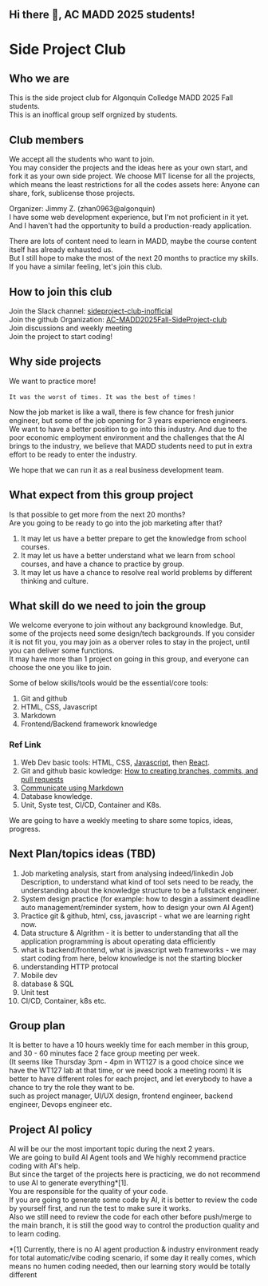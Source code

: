 ## Hi there 👋, AC MADD 2025 students!

# Side Project Club

## Who we are
This is the side project club for Algonquin Colledge MADD 2025 Fall students.   
This is an inoffical group self orgnized by students.  

## Club members
We accept all the students who want to join.  
You may consider the projects and the ideas here as your own start, and fork it as your own side project.
We choose MIT license for all the projects, which means the least restrictions for all the codes assets here: Anyone can share, fork, sublicense those projects.  

Organizer: Jimmy Z. (zhan0963@algonquin)  
I have some web development experience, but I'm not proficient in it yet.   
And I haven't had the opportunity to build a production-ready application.  
  
There are lots of content need to learn in MADD, maybe the course content itself has already exhausted us.  
But I still hope to make the most of the next 20 months to practice my skills.  
If you have a similar feeling, let's join this club.

## How to join this club
Join the Slack channel: [sideproject-club-inofficial](https://f25-maddstart.slack.com/archives/C09CPEGGAPL)  
Join the github Organization: [AC-MADD2025Fall-SideProject-club](https://github.com/AC-MADD-2025-AfterSchool-projects)  
Join discussions and weekly meeting  
Join the project to start coding!  

## Why side projects
We want to practice more!
```
It was the worst of times. It was the best of times！  
```
Now the job market is like a wall, there is few chance for fresh junior engineer, but some of the job opening for 3 years experience engineers.   
We want to have a better position to go into this industry.
And due to the poor economic employment environment and the challenges that the AI brings to the industry, we believe that MADD students need to put in extra effort to be ready to enter the industry.    
  
We hope that we can run it as a real business development team.

## What expect from this group project
Is that possible to get more from the next 20 months?  
Are you going to be ready to go into the job marketing after that?    
  
1. It may let us have a better prepare to get the knowledge from school courses.
2. It may let us have a better understand what we learn from school courses, and have a chance to practice by group.
3. It may let us have a chance to resolve real world problems by different thinking and culture.

## What skill do we need to join the group
We welcome everyone to join without any background knowledge. But, some of the projects need some design/tech backgrounds.
If you consider it is not fit you, you may join as a oberver roles to stay in the project, until you can deliver some functions.  
It may have more than 1 project on going in this group, and everyone can choose the one you like to join.

Some of below skills/tools would be the essential/core tools:
1. Git and github
2. HTML, CSS, Javascript
3. Markdown
4. Frontend/Backend framework knowledge

### Ref Link
1. Web Dev basic tools: HTML, CSS, [Javascript](https://javascript.info/js), then [React](https://react.dev/learn).
2. Git and github basic kowledge: [How to creating branches, commits, and pull requests](https://github.com/skills/introduction-to-github)
3. [Communicate using Markdown](https://github.com/skills/communicate-using-markdown)
4. Database knowledge.
5. Unit, Syste test, CI/CD, Container and K8s.

We are going to have a weekly meeting to share some topics, ideas, progress.

## Next Plan/topics ideas (TBD)
1. Job marketing analysis, start from analysing indeed/linkedin Job Description, to understand what kind of tool sets need to be ready, the understanding about the knowledge structure to be a fullstack engineer.
2. System design practice (for example: how to desgin a assiment deadline auto management/reminder system, how to design your own AI Agent)
3. Practice git & github, html, css, javascript - what we are learning right now.
4. Data structure & Algrithm - it is better to understanding that all the application programming is about operating data efficiently
5. what is backend/frontend, what is javascript web frameworks - we may start coding from here, below knowledge is not the starting blocker
6. understanding HTTP protocal
7. Mobile dev
8. database & SQL
9. Unit test
10. CI/CD, Container, k8s etc.

## Group plan
It is better to have a 10 hours weekly time for each member in this group, and 30 - 60 minutes face 2 face group meeting per week.  
(It seems like Thursday 3pm - 4pm in WT127 is a good choice since we have the WT127 lab at that time, or we need book a meeting room)
It is better to have different roles for each project, and let everybody to have a chance to try the role they want to be.   
such as project manager, UI/UX design, frontend engineer, backend engineer, Devops engineer etc.

## Project AI policy
AI will be our the most important topic during the next 2 years.  
We are going to build AI Agent tools and We highly recommend practice coding with AI's help.   
But since the target of the projects here is practicing, we do not recommend to use AI to generate everything*[1].  
You are responsible for the quality of your code.  
If you are going to generate some code by AI, it is better to review the code by yourself first, and run the test to make sure it works.  
Also we still need to review the code for each other before push/merge to the main branch, it is still the good way to control the production quality and to learn coding.  
  
*[1] Currently, there is no AI agent production & industry environment ready for total automatic/vibe coding scenario, if some day it really comes, which means no humen coding needed, then our learning story would be totally different

<!--

**Here are some ideas to get you started:**

🙋‍♀️ A short introduction - what is your organization all about?
🌈 Contribution guidelines - how can the community get involved?
👩‍💻 Useful resources - where can the community find your docs? Is there anything else the community should know?
🍿 Fun facts - what does your team eat for breakfast?
🧙 Remember, you can do mighty things with the power of [Markdown](https://docs.github.com/github/writing-on-github/getting-started-with-writing-and-formatting-on-github/basic-writing-and-formatting-syntax)
-->
